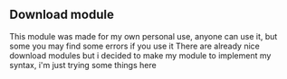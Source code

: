 ## Download module

This module was made for my own personal use, anyone can use it, but some you may find some errors if you use it
There are already nice download modules but i decided to make my module to implement my syntax, i'm just trying some things here
